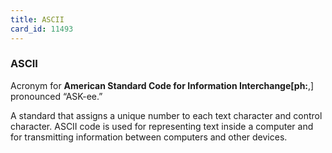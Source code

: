```yaml
---
title: ASCII
card_id: 11493
---
```


### ASCII

Acronym for <b>American Standard Code for Information Interchange[ph:</b>,] pronounced “ASK-ee.” 

A standard that assigns a unique number to each text character and control character. ASCII code is used for representing text inside a computer and for transmitting information between computers and other devices. 